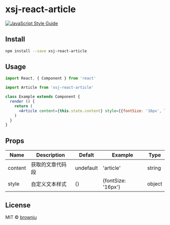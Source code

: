 # xsj-react-article

> 

[![JavaScript Style Guide](https://img.shields.io/badge/code_style-standard-brightgreen.svg)](https://standardjs.com)

## Install

```bash
npm install --save xsj-react-article
```

## Usage

```jsx
import React, { Component } from 'react'

import Article from 'xsj-react-article'

class Example extends Component {
  render () {
    return (
      <Article content={this.state.content} style={{fontSize: '16px', lineHeight: '24px'}} />
    )
  }
}
```
## Props

| Name    | Description      | Defalt    | Example                     | Type   |
| ------- | ---------------- | --------- | --------------------------- | ------ |
| content | 获取的文章代码段 | undefault | 'article' | string |
| style   | 自定义文本样式   | {}        | {fontSize: '16px'}          | object |



## License

MIT © [browniu](https://github.com/browniu)
